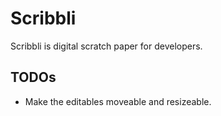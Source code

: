 # Scribbli

Scribbli is digital scratch paper for developers.

## TODOs

* Make the editables moveable and resizeable.
